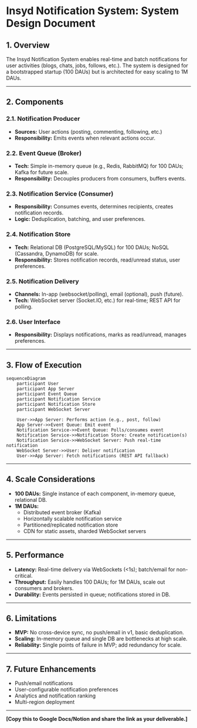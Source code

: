 # Insyd Notification System: System Design Document

## 1. Overview

The Insyd Notification System enables real-time and batch notifications for user activities (blogs, chats, jobs, follows, etc.). The system is designed for a bootstrapped startup (100 DAUs) but is architected for easy scaling to 1M DAUs.

---

## 2. Components

### 2.1. Notification Producer
- **Sources:** User actions (posting, commenting, following, etc.)
- **Responsibility:** Emits events when relevant actions occur.

### 2.2. Event Queue (Broker)
- **Tech:** Simple in-memory queue (e.g., Redis, RabbitMQ) for 100 DAUs; Kafka for future scale.
- **Responsibility:** Decouples producers from consumers, buffers events.

### 2.3. Notification Service (Consumer)
- **Responsibility:** Consumes events, determines recipients, creates notification records.
- **Logic:** Deduplication, batching, and user preferences.

### 2.4. Notification Store
- **Tech:** Relational DB (PostgreSQL/MySQL) for 100 DAUs; NoSQL (Cassandra, DynamoDB) for scale.
- **Responsibility:** Stores notification records, read/unread status, user preferences.

### 2.5. Notification Delivery
- **Channels:** In-app (websocket/polling), email (optional), push (future).
- **Tech:** WebSocket server (Socket.IO, etc.) for real-time; REST API for polling.

### 2.6. User Interface
- **Responsibility:** Displays notifications, marks as read/unread, manages preferences.

---

## 3. Flow of Execution

```mermaid
sequenceDiagram
    participant User
    participant App Server
    participant Event Queue
    participant Notification Service
    participant Notification Store
    participant WebSocket Server

    User->>App Server: Performs action (e.g., post, follow)
    App Server->>Event Queue: Emit event
    Notification Service->>Event Queue: Polls/consumes event
    Notification Service->>Notification Store: Create notification(s)
    Notification Service->>WebSocket Server: Push real-time notification
    WebSocket Server->>User: Deliver notification
    User->>App Server: Fetch notifications (REST API fallback)
```

---

## 4. Scale Considerations

- **100 DAUs:** Single instance of each component, in-memory queue, relational DB.
- **1M DAUs:** 
  - Distributed event broker (Kafka)
  - Horizontally scalable notification service
  - Partitioned/replicated notification store
  - CDN for static assets, sharded WebSocket servers

---

## 5. Performance

- **Latency:** Real-time delivery via WebSockets (<1s); batch/email for non-critical.
- **Throughput:** Easily handles 100 DAUs; for 1M DAUs, scale out consumers and brokers.
- **Durability:** Events persisted in queue; notifications stored in DB.

---

## 6. Limitations

- **MVP:** No cross-device sync, no push/email in v1, basic deduplication.
- **Scaling:** In-memory queue and single DB are bottlenecks at high scale.
- **Reliability:** Single points of failure in MVP; add redundancy for scale.

---

## 7. Future Enhancements

- Push/email notifications
- User-configurable notification preferences
- Analytics and notification ranking
- Multi-region deployment

---

**[Copy this to Google Docs/Notion and share the link as your deliverable.]** 